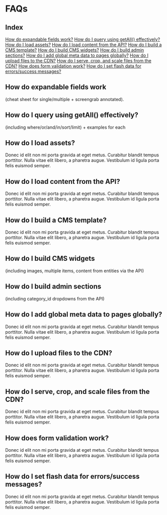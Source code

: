 # FAQs

## Index

[How do expandable fields work?](#how-do-expandable-fields-work)
[How do I query using getAll() effectively?](#how-do-i-query-using-getall-effectively)
[How do I load assets?](#how-do-i-load-assets)
[How do I load content from the API?](#how-do-i-load-content-from-the-api)
[How do I build a CMS template?](#how-do-i-build-a-cms-template)
[How do I build CMS widgets?](#how-do-i-build-cms-widgets)
[How do I build admin sections?](#how-do-i-build-admin-sections)
[How do I add global meta data to pages globally?](#how-do-i-add-global-meta-data-to-pages-globally)
[How do I upload files to the CDN?](#how-do-i-upload-files-to-the-cdn)
[How do I serve, crop, and scale files from the CDN?](#how-do-i-serve-crop-and-scale-files-from-the-cdn)
[How does form validation work?](#how-does-form-validation-work)
[How do I set flash data for errors/success messages?](#how-do-i-set-flash-data-for-errorssuccess-messages)



## How do expandable fields work

(cheat sheet for single/multiple + screengrab annotated).

## How do I query using getAll() effectively?

(including where/or/and/in/sort/limit) + examples for each

## How do I load assets?

Donec id elit non mi porta gravida at eget metus. Curabitur blandit tempus porttitor. Nulla vitae elit libero, a pharetra augue. Vestibulum id ligula porta felis euismod semper.

## How do I load content from the API?

Donec id elit non mi porta gravida at eget metus. Curabitur blandit tempus porttitor. Nulla vitae elit libero, a pharetra augue. Vestibulum id ligula porta felis euismod semper.

## How do I build a CMS template?

Donec id elit non mi porta gravida at eget metus. Curabitur blandit tempus porttitor. Nulla vitae elit libero, a pharetra augue. Vestibulum id ligula porta felis euismod semper.

## How do I build CMS widgets

(including images, multiple items, content from entities via the API)

## How do I build admin sections

(including category_id dropdowns from the API)

## How do I add global meta data to pages globally?

Donec id elit non mi porta gravida at eget metus. Curabitur blandit tempus porttitor. Nulla vitae elit libero, a pharetra augue. Vestibulum id ligula porta felis euismod semper.

## How do I upload files to the CDN?

Donec id elit non mi porta gravida at eget metus. Curabitur blandit tempus porttitor. Nulla vitae elit libero, a pharetra augue. Vestibulum id ligula porta felis euismod semper.

## How do I serve, crop, and scale files from the CDN?

Donec id elit non mi porta gravida at eget metus. Curabitur blandit tempus porttitor. Nulla vitae elit libero, a pharetra augue. Vestibulum id ligula porta felis euismod semper.

## How does form validation work?

Donec id elit non mi porta gravida at eget metus. Curabitur blandit tempus porttitor. Nulla vitae elit libero, a pharetra augue. Vestibulum id ligula porta felis euismod semper.

## How do I set flash data for errors/success messages?

Donec id elit non mi porta gravida at eget metus. Curabitur blandit tempus porttitor. Nulla vitae elit libero, a pharetra augue. Vestibulum id ligula porta felis euismod semper.
